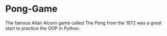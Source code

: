 # Pong-Game
The famous  Allan Alcorn game called The Pong from the 1972 was a great start to practice the OOP in Python. 
